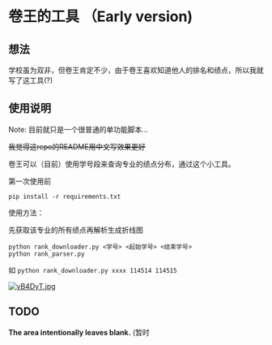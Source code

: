 # 卷王的工具 （Early version)

## 想法

学校虽为双非，但卷王肯定不少，由于卷王喜欢知道他人的排名和绩点，所以我就写了这工具(?)

## 使用说明

Note: 目前就只是一个很普通的单功能脚本...

~~我觉得这repo的README用中文写效果更好~~

卷王可以（目前）使用学号段来查询专业的绩点分布，通过这个小工具。

第一次使用前

``` shell
pip install -r requirements.txt
```

使用方法：

先获取该专业的所有绩点再解析生成折线图

``` shell
python rank_downloader.py <学号> <起始学号> <结束学号>
python rank_parser.py
```

如 `python rank_downloader.py xxxx 114514 114515`

[![yB4DyT.jpg](https://s3.ax1x.com/2021/02/11/yB4DyT.jpg)](https://imgchr.com/i/yB4DyT)

## TODO

**The area intentionally leaves blank.** (暂时
